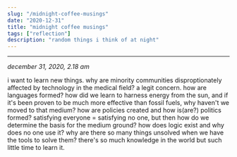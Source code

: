 ```yaml
---
slug: "/midnight-coffee-musings"
date: "2020-12-31"
title: "midnight coffee musings"
tags: ["reflection"]
description: "random things i think of at night"
---
```

___
*december 31, 2020, 2.18 am*

i want to learn new things. why are minority communities disproptionately affected by technology in the medical field? a legit concern. how are languages formed? how did we learn to harness energy from the sun, and if it's been proven to be much more effective than fossil fuels, why haven't we moved to that medium? how are policies created and how is(are?) politics formed? satisfying everyone = satisfying no one, but then how do we determine the basis for the medium ground? how does logic exist and why does no one use it? why are there so many things unsolved when we have the tools to solve them? there's so much knowledge in the world but such little time to learn it.